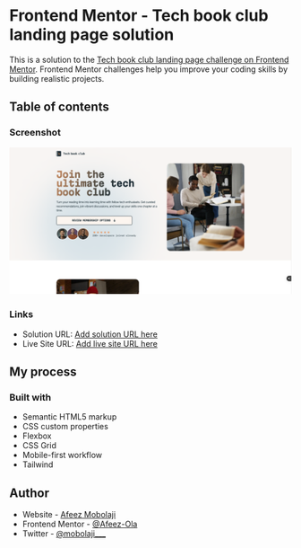 # Frontend Mentor - Tech book club landing page solution

This is a solution to the [Tech book club landing page challenge on Frontend Mentor](https://www.frontendmentor.io/challenges/tech-book-club-landing-page-fZQidjHU73). Frontend Mentor challenges help you improve your coding skills by building realistic projects. 

## Table of contents

### Screenshot

![](/screenshot.png)


### Links

- Solution URL: [Add solution URL here](https://github.com/Afeez-Ola/tech-book-club-landing-page)
- Live Site URL: [Add live site URL here](https://tech-book-club-landing-page.vercel.app/)

## My process

### Built with

- Semantic HTML5 markup
- CSS custom properties
- Flexbox
- CSS Grid
- Mobile-first workflow
- Tailwind


## Author

- Website - [Afeez Mobolaji](https://hashnode.com/@Mobolaji)
- Frontend Mentor - [@Afeez-Ola](https://www.frontendmentor.io/profile/Afeez-Ola)
- Twitter - [@mobolaji___]([mobolaji](https://x.com/mobolaji___))

